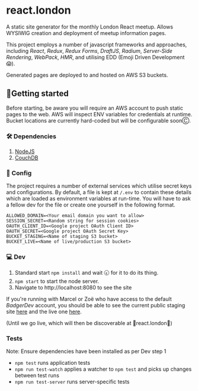 # react.london
A static site generator for the monthly London React meetup. Allows WYSIWIG creation and deployment of meetup information pages.

This project employs a number of javascript frameworks and approaches, including _React_, _Redux_, _Redux Forms_, _DraftJS_, _Radium_, _Server-Side Rendering_, _WebPack_, _HMR_, and utilising EDD (Emoji Driven Development 😱).

Generated pages are deployed to and hosted on AWS S3 buckets.

## 🏃Getting started
Before starting, be aware you will require an AWS account to push static pages to the web. AWS will inspect ENV variables for credentials at runtime. Bucket locations are currently hard-coded but will be configurable soonⒸ.

### 🛠 Dependencies
1. [NodeJS](https://nodejs.org/en/)
2. [CouchDB](http://couchdb.apache.org/)

### 🔬 Config
The project requires a number of external services which utilise secret keys and configurations. By default, a file is kept at `/.env` to contain these details which are loaded as environment variables at run-time. You will have to ask a fellow dev for the file or create one yourself in the following format.

```
ALLOWED_DOMAIN=<Your email domain you want to allow>
SESSION_SECRET=<Random string for session cookies>
OAUTH_CLIENT_ID=<Google project OAuth Client ID>
OAUTH_SECRET=<Google project OAuth Secret Key>
BUCKET_STAGING=<Name of staging S3 bucket>
BUCKET_LIVE=<Name of live/production S3 bucket>
```

### 💻 Dev
1. Standard start
``` npm install ```
and wait 🕣 for it to do its thing.
2. `npm start` to start the node server.
3. Navigate to http://localhost:8080 to see the site

If you're running with Marcel or Zoë who have access to the default *BadgerDev* account, you should be able to see the current public staging site [here](http://london.react.live.s3-website-eu-west-1.amazonaws.com/) and the live one [here](http://london.react.dev.s3-website-eu-west-1.amazonaws.com/).

(Until we go live, which will then be discoverable at 🌟react.london🌟)

### Tests
Note: Ensure dependencies have been installed as per Dev step 1

- `npm test` runs application tests
- `npm run test-watch` applies a watcher to `npm test` and picks up changes between test runs
- `npm run test-server` runs server-specific tests